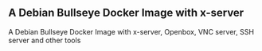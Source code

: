 ## A Debian Bullseye Docker Image with x-server
A Debian Bullseye Docker Image with x-server, Openbox, VNC server, SSH server and other tools
